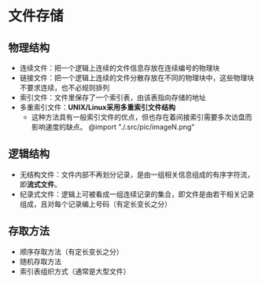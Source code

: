 # 文件存储
## 物理结构
- <codepub>连续文件</codepub>：把一个逻辑上连续的文件信息存放在连续编号的物理块
- <codepub>链接文件</codepub>：把一个逻辑上连续的文件分散存放在不同的物理块中，这些物理块不要求连续，也不必规则排列
- <codepub>索引文件</codepub>：文件里保存了一个索引表，由该表指向存储的地址
- <codepub>多重索引文件</codepub>：**UNIX/Linux采用多重索引文件结构**
  - 这种方法具有一般索引文件的优点，但也存在着间接索引需要多次访盘而影响速度的缺点。
    @import "./.src/pic/imageN.png"

## <codepub>逻辑结构</codepub>
  - 无结构文件：文件内部不再划分记录，是由一组相关信息组成的有序字符流，即**流式文件**。
  - 纪录式文件：逻辑上可被看成一组连续记录的集合，即文件是由若干相关记录组成，且对每个记录编上号码（有定长变长之分）

## 存取方法
- 顺序存取方法（有定长变长之分）
- 随机存取方法
- 索引表组织方式（通常是大型文件）
